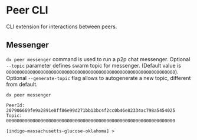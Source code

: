 # Peer CLI

CLI extension for interactions between peers.

## Messenger

`dx peer messenger` command is used to run a p2p chat messenger.
Optional `--topic` parameter defines swarm topic for messenger. (Default value is `0000000000000000000000000000000000000000000000000000000000000000`).
Optional `--generate-topic` flag allows to autogenerate a new topic, different from default.

```
dx peer messenger

PeerId: 207906669fe9a2891e8ff86e99d271bb13bc4f2cc0b46e82334ac798a5454025
Topic: 0000000000000000000000000000000000000000000000000000000000000000

[indigo-massachusetts-glucose-oklahoma] >
```
